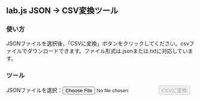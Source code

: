 ## lab.js JSON → CSV変換ツール

### 使い方
JSONファイルを選択後，「CSVに変換」ボタンをクリックしてください。csvファイルでダウンロードできます。ファイル形式は.jsonまたは.txtに対応しています。

### ツール
 <label for="jsonFile">JSONファイルを選択：</label><input type="file" id="jsonFile" accept=".json,.txt" />
 <button id="convertBtn" disabled>CSVに変換</button>

<script>
  // JSONフラット化（1階層ネスト展開）
  function flatten(obj) {
    const result = {};
    for (const key in obj) {
      if (typeof obj[key] === 'object' && obj[key] !== null && !Array.isArray(obj[key])) {
        for (const subKey in obj[key]) {
          result[`${key}.${subKey}`] = obj[key][subKey];
        }
      } else {
        result[key] = obj[key];
      }
    }
    return result;
  }

  // CSV作成関数
  function toCSV(data, keys) {
    const lines = [];
    lines.push(keys.join(',')); // header
    data.forEach(row => {
      const line = keys.map(k => {
        const val = row[k] !== undefined ? row[k] : '';
        const str = String(val).replace(/"/g, '""');
        return `"${str}"`;
      }).join(',');
      lines.push(line);
    });
    return lines.join('\n');
  }

  // ファイル選択・読み込み
  const inputFile = document.getElementById('jsonFile');
  const convertBtn = document.getElementById('convertBtn');
  let jsonData = null;

  inputFile.addEventListener('change', e => {
    const file = e.target.files[0];
    if (!file) return;
    const reader = new FileReader();
    reader.onload = () => {
      try {
        jsonData = JSON.parse(reader.result);
        if (!Array.isArray(jsonData)) {
          alert('JSONは配列である必要があります。');
          jsonData = null;
          convertBtn.disabled = true;
          return;
        }
        convertBtn.disabled = false;
      } catch {
        alert('JSONの読み込みに失敗しました。');
        jsonData = null;
        convertBtn.disabled = true;
      }
    };
    reader.readAsText(file, 'utf-8');
  });

  // 変換＆ダウンロード
  convertBtn.addEventListener('click', () => {
    if (!jsonData) return;

    const flatData = jsonData.map(flatten);
    const allKeys = new Set();
    flatData.forEach(item => Object.keys(item).forEach(k => allKeys.add(k)));
    const keys = Array.from(allKeys);

    const csv = toCSV(flatData, keys);
    const bom = new Uint8Array([0xEF, 0xBB, 0xBF]);  // UTF-8 BOM
    const blob = new Blob([bom, csv], { type: 'text/csv;charset=utf-8' });
    const url = URL.createObjectURL(blob);

    const a = document.createElement('a');
    a.href = url;
    a.download = 'labjs_output.csv';
    a.click();
    URL.revokeObjectURL(url);
  });
</script>